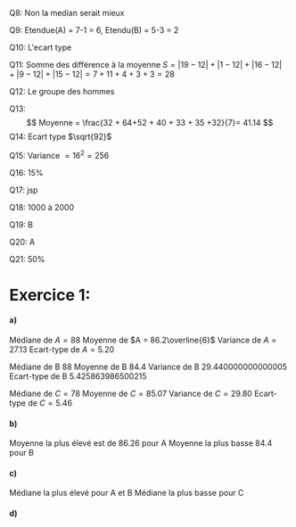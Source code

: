 Q8: Non la median serait mieux

Q9: Etendue(A) = 7-1 = 6, Etendu(B) = 5-3 = 2

Q10: L'ecart type

Q11: Somme des différence à la moyenne $S = |19-12|+ |1-12|+ |16-12|+|9-12|+|15-12| =7+11+4+3+3 =28$

Q12: Le groupe des hommes

Q13: $$
Moyenne = \frac{32 + 64+52 + 40 + 33 + 35 +32}{7}= 41.14
$$
Q14: Ecart type $\sqrt{92}$

Q15: Variance $= 16^2 = 256$

Q16: 15%

Q17: jsp

Q18: 1000 à 2000

Q19: B

Q20: A

Q21: 50%



# Exercice 1:
#### a)
Médiane de $A = 88$
Moyenne de $A  = 86.2\overline{6}$
Variance de $A = 27.13$
Ecart-type de $A = 5.20$

Médiane de B 88
Moyenne de B 84.4
Variance de B 29.440000000000005
Ecart-type de B 5.425863986500215

Médiane de $C = 78$
Moyenne de $C = 85.07$
Variance de $C = 29.80$
Ecart-type de $C = 5.46$

#### b)
Moyenne la plus élevé est de 86.26 pour A
Moyenne la plus basse 84.4 pour B

#### c)
Médiane la plus élevé pour A et B
Médiane la plus basse pour C


#### d)


